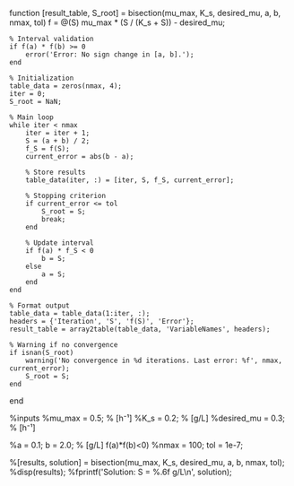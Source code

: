 function [result_table, S_root] = bisection(mu_max, K_s, desired_mu, a, b, nmax, tol)
    f = @(S) mu_max * (S / (K_s + S)) - desired_mu;
    
    % Interval validation
    if f(a) * f(b) >= 0
        error('Error: No sign change in [a, b].');
    end
    
    % Initialization
    table_data = zeros(nmax, 4);
    iter = 0;
    S_root = NaN;
    
    % Main loop
    while iter < nmax
        iter = iter + 1;
        S = (a + b) / 2;
        f_S = f(S);
        current_error = abs(b - a);
        
        % Store results
        table_data(iter, :) = [iter, S, f_S, current_error];
        
        % Stopping criterion
        if current_error <= tol
            S_root = S;
            break;
        end
        
        % Update interval
        if f(a) * f_S < 0
            b = S;
        else
            a = S;
        end
    end
    
    % Format output
    table_data = table_data(1:iter, :);
    headers = {'Iteration', 'S', 'f(S)', 'Error'};
    result_table = array2table(table_data, 'VariableNames', headers);
    
    % Warning if no convergence
    if isnan(S_root)
        warning('No convergence in %d iterations. Last error: %f', nmax, current_error);
        S_root = S;
    end
end


%inputs
%mu_max = 0.5;       % [h⁻¹]
%K_s = 0.2;          % [g/L]
%desired_mu = 0.3;   % [h⁻¹]

%a = 0.1; b = 2.0;   % [g/L]  f(a)*f(b)<0)
%nmax = 100; tol = 1e-7;

%[results, solution] = bisection(mu_max, K_s, desired_mu, a, b, nmax, tol);
%disp(results);
%fprintf('Solution: S = %.6f g/L\n', solution);
